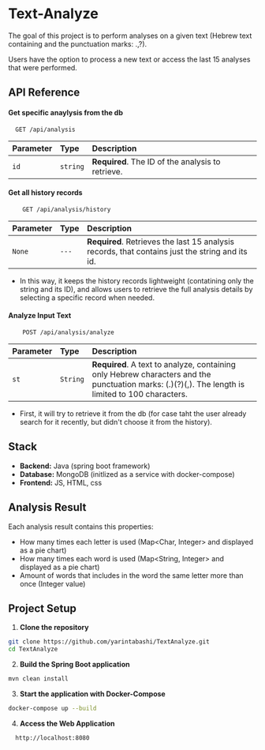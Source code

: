 

 # Text-Analyze
The goal of this project is to perform analyses on a given text (Hebrew text containing and the punctuation marks: .,?).


Users have the option to process a new text or access the last 15 analyses that were performed.


## API Reference

#### Get specific anaylysis from the db

```http
  GET /api/analysis
```

| Parameter | Type     | Description                |
| :-------- | :------- | :------------------------- |
| `id` | `string` | **Required**. The ID of the analysis to retrieve. |

#### Get all history records
```http
    GET /api/analysis/history
```

| Parameter | Type     | Description                       |
| :-------- | :------- | :-------------------------------- |
| `None`      | `---` | **Required**. Retrieves the last 15 analysis records, that contains just the string and its id. |

* In this way, it keeps the history records lightweight (contatining only the string and its ID), and allows users to retrieve the full analysis details by selecting a specific record when needed.

#### Analyze Input Text

```http
    POST /api/analysis/analyze
```

| Parameter | Type     | Description                       |
| :-------- | :------- | :-------------------------------- |
| `st`      | `String` | **Required**. A text to analyze, containing only Hebrew characters and the punctuation marks: (.)(?)(,). The length is limited to 100 characters.|

* First, it will try to retrieve it from the db (for case taht the user already search for it recently, but didn't choose it from the history).

## Stack
* **Backend:**  Java (spring boot framework)
* **Database:** MongoDB (initlized as a service with docker-compose)
* **Frontend:** JS, HTML, css
## Analysis Result
Each analysis result contains this properties:
- How many times each letter is used (Map<Char, Integer> and displayed as a pie chart)
- How many times each word is used (Map<String, Integer> and displayed as a pie chart)
- Amount of words that includes in the word the same letter more than once (Integer value)
## Project Setup

1. **Clone the repository**
```bash
git clone https://github.com/yarintabashi/TextAnalyze.git
cd TextAnalyze
```
2. **Build the Spring Boot application**
```bash
mvn clean install
```

3. **Start the application with Docker-Compose**
```bash
docker-compose up --build
```

4. **Access the Web Application**
```bash
  http://localhost:8080
```
